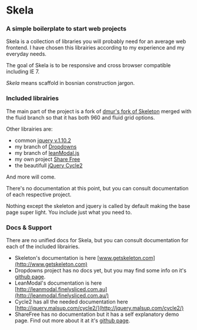 # Skela
### A simple boilerplate to start web projects

Skela is a collection of libraries you will probably need for an average web frontend. I have chosen this librairies according to my experience and my everyday needs.

The goal of Skela is to be responsive and cross browser compatible including IE 7.

*Skela* means scaffold in bosnian construction jargon.

### Included librairies

The main part of the project is a fork of [dmur's fork of Skeleton](https://github.com/dmur/Skeleton) merged with the fluid branch so that it has both 960 and fluid grid options.

Other librairies are:

* common [jquery v.1.10.2](http://jquery.com/download/)
* my branch of [Dropdowns](https://github.com/gresakg/dropdowns)
* my branch of [leanModal.js](https://github.com/gresakg/leanModal.js)
* my own project [Share Free](https://github.com/gresakg/ShareFree)
* the beautifull [jQuery Cycle2](http://jquery.malsup.com/cycle2/)

And more will come.

There's no documentation at this point, but you can consult documentation of each respective project.

Nothing except the skeleton and jquery is called by default making the base page super light. You include just what you need to.

### Docs & Support
There are no unified docs for Skela, but you can consult documentation for each of the included librairies.

* Skeleton's documentation is here [www.getskeleton.com](http://www.getskeleton.com)
* Dropdowns project has no docs yet, but you may find some info on it's [github page](https://github.com/gresakg/dropdowns).
* LeanModal's documentation is here [http://leanmodal.finelysliced.com.au](http://leanmodal.finelysliced.com.au/)
* Cycle2 has all the needed documentation here [http://jquery.malsup.com/cycle2/](http://jquery.malsup.com/cycle2/)
* ShareFree has no documentation but it has a self explanatory demo page. Find out more about it at it's [github page](https://github.com/gresakg/ShareFree).